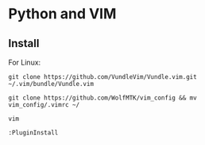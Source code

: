 # Python and VIM

## Install

For Linux:

`git clone https://github.com/VundleVim/Vundle.vim.git ~/.vim/bundle/Vundle.vim`

`git clone https://github.com/WolfMTK/vim_config && mv vim_config/.vimrc ~/`

`vim`

`:PluginInstall`
